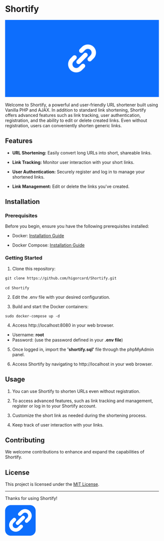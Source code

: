 # Shortify
![Blogit Banner](assets/img/repository-banner.png)

Welcome to Shortify, a powerful and user-friendly URL shortener built using Vanilla PHP and AJAX. In addition to standard link shortening, Shortify offers advanced features such as link tracking, user authentication, registration, and the ability to edit or delete created links. Even without registration, users can conveniently shorten generic links.

## Features
- **URL Shortening:** Easily convert long URLs into short, shareable links.
  
- **Link Tracking:** Monitor user interaction with your short links.
  
- **User Authentication:** Securely register and log in to manage your shortened links.
  
- **Link Management:** Edit or delete the links you've created.

## Installation

### Prerequisites
Before you begin, ensure you have the following prerequisites installed:

- Docker: [Installation Guide](https://docs.docker.com/get-docker/)

- Docker Compose: [Installation Guide](https://docs.docker.com/compose/install/)

### Getting Started
1. Clone this repository:
```shell
git clone https://github.com/higorcard/Shortify.git

cd Shortify
```

2. Edit the .env file with your desired configuration.

3. Build and start the Docker containers:
```shell
sudo docker-compose up -d
```
4. Access http://localhost:8080 in your web browser.
  - Username: **root**
  - Password: (use the password defined in your **.env file**)

5. Once logged in, import the **'shortify.sql'** file through the phpMyAdmin panel.
   
6. Access Shortify by navigating to http://localhost in your web browser.

## Usage

1. You can use Shortify to shorten URLs even without registration.

2. To access advanced features, such as link tracking and management, register or log in to your Shortify account.

3. Customize the short link as needed during the shortening process.

4. Keep track of user interaction with your links.

## Contributing
We welcome contributions to enhance and expand the capabilities of Shortify.

## License
This project is licensed under the [MIT License](LICENSE).

---

Thanks for using Shortify!

<img src="assets/img/repository-logo.png" alt="Shortify Logo" width="100" height="100">
